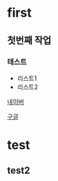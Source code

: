 # first
## 첫번째 작업
### 테스트
- 리스트1
- 리스트2

[네이버](http://www.naver.com)

[구글](http://google.com)

test
============
test2
----
